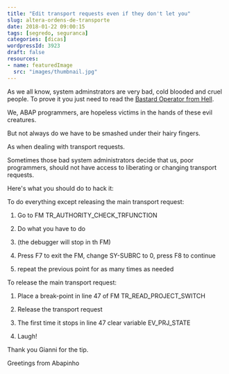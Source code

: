 ```yaml
---
title: "Edit transport requests even if they don't let you"
slug: altera-ordens-de-transporte
date: 2018-01-22 09:00:15
tags: [segredo, seguranca]
categories: [dicas]
wordpressId: 3923
draft: false
resources:
- name: featuredImage
  src: "images/thumbnail.jpg"
---
```

As we all know, system adminstrators are very bad, cold blooded and cruel people. To prove it you just need to read the [Bastard Operator from Hell][1].

We, ABAP programmers, are hopeless victims in the hands of these evil creatures.

But not always do we have to be smashed under their hairy fingers.

<!--more-->

As when dealing with transport requests.

Sometimes those bad system administrators decide that us, poor programmers, should not have access to liberating or changing transport requests.

Here's what you should do to hack it:

To do everything except releasing the main transport request:

  1. Go to FM TR_AUTHORITY_CHECK_TRFUNCTION

  2. Do what you have to do

  3. (the debugger will stop in th FM)

  4. Press F7 to exit the FM, change SY-SUBRC to 0, press F8 to continue

  5. repeat the previous point for as many times as needed

To release the main transport request:

  1. Place a break-point in line 47 of FM TR_READ_PROJECT_SWITCH

  2. Release the transport request

  3. The first time it stops in line 47 clear variable EV_PRJ_STATE

  4. Laugh!

Thank you Gianni for the tip.

Greetings from Abapinho

   [1]: http://users.bestweb.net/~bofh/
